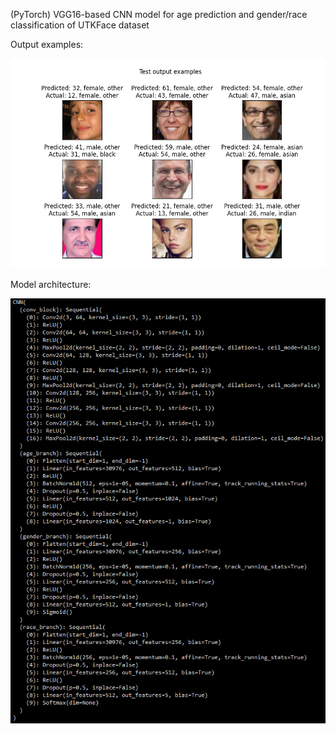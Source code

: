 (PyTorch) VGG16-based CNN model for age prediction and gender/race classification of UTKFace dataset

Output examples:

![](output_examples.png)

Model architecture:

![](model.png)
